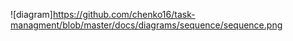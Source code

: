 ![diagram]https://github.com/chenko16/task-managment/blob/master/docs/diagrams/sequence/sequence.png

